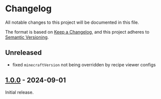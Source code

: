 # Changelog

All notable changes to this project will be documented in this file.

The format is based on [Keep a Changelog], and this project adheres to [Semantic Versioning].

## Unreleased

- fixed `minecraftVersion` not being overridden by recipe viewer configs

## [1.0.0] - 2024-09-01

Initial release.

<!-- Links -->
[keep a changelog]: https://keepachangelog.com/en/1.0.0/
[semantic versioning]: https://semver.org/spec/v2.0.0.html

<!-- Versions -->
[1.0.0]: https://github.com/AlmostReliable/almostgradle/releases/tag/v1.0.0
